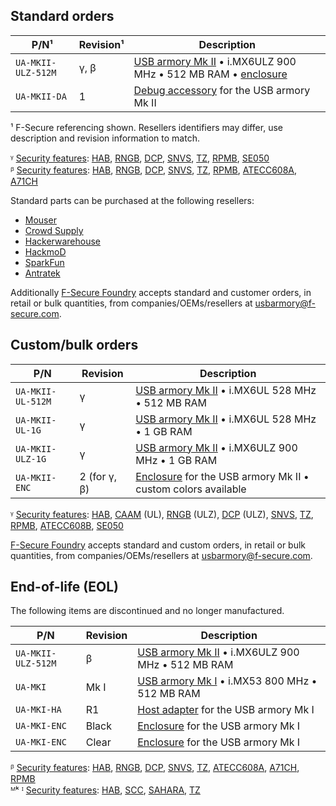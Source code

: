 Standard orders
---------------

| P/N¹               | Revision¹ | Description                                                                                                                                                                                                  |
|--------------------|-----------|--------------------------------------------------------------------------------------------------------------------------------------------------------------------------------------------------------------|
| `UA-MKII-ULZ-512M` | γ, β      | [USB armory Mk II](https://github.com/f-secure-foundry/usbarmory/wiki#usb-armory-mk-ii) • i.MX6ULZ 900 MHz • 512 MB RAM • [enclosure](https://github.com/f-secure-foundry/usbarmory/wiki/Enclosures-(Mk-II)) |
| `UA-MKII-DA`       | 1         | [Debug accessory](https://github.com/f-secure-foundry/usbarmory/tree/master/hardware/mark-two-debug-accessory) for the USB armory Mk II                                                                      |

¹ F-Secure referencing shown. Resellers identifiers may differ, use description and revision information to match.  

ᵞ [Security features](https://github.com/f-secure-foundry/usbarmory/wiki/Hardware-security-features-(Mk-II)): [HAB](https://github.com/f-secure-foundry/usbarmory/wiki/Hardware-security-features-(Mk-II)#high-assurance-boot-habv4), [RNGB](https://github.com/f-secure-foundry/usbarmory/wiki/Hardware-security-features-(Mk-II)#random-number-generator-rngb---imx6ulz), [DCP](https://github.com/f-secure-foundry/usbarmory/wiki/Hardware-security-features-(Mk-II)#data-co-processor-dcp---imx6ulz), [SNVS](https://github.com/f-secure-foundry/usbarmory/wiki/Hardware-security-features-(Mk-II)#secure-non-volatile-storage-snvs), [TZ](https://github.com/f-secure-foundry/usbarmory/wiki/Hardware-security-features-(Mk-II)#arm-trustzone), [RPMB](https://github.com/f-secure-foundry/usbarmory/wiki/Hardware-security-features-(Mk-II)#emmc-replay-protected-memory-blocks-rpmb), [SE050](https://github.com/f-secure-foundry/usbarmory/wiki/Hardware-security-features-(Mk-II)#external-secure-elements)  
ᵝ [Security features](https://github.com/f-secure-foundry/usbarmory/wiki/Hardware-security-features-(Mk-II)): [HAB](https://github.com/f-secure-foundry/usbarmory/wiki/Hardware-security-features-(Mk-II)#high-assurance-boot-habv4), [RNGB](https://github.com/f-secure-foundry/usbarmory/wiki/Hardware-security-features-(Mk-II)#random-number-generator-rngb---imx6ulz), [DCP](https://github.com/f-secure-foundry/usbarmory/wiki/Hardware-security-features-(Mk-II)#data-co-processor-dcp---imx6ulz), [SNVS](https://github.com/f-secure-foundry/usbarmory/wiki/Hardware-security-features-(Mk-II)#secure-non-volatile-storage-snvs), [TZ](https://github.com/f-secure-foundry/usbarmory/wiki/Hardware-security-features-(Mk-II)#arm-trustzone), [RPMB](https://github.com/f-secure-foundry/usbarmory/wiki/Hardware-security-features-(Mk-II)#emmc-replay-protected-memory-blocks-rpmb), [ATECC608A](https://github.com/f-secure-foundry/usbarmory/wiki/Hardware-security-features-(Mk-II)#external-secure-elements), [A71CH](https://github.com/f-secure-foundry/usbarmory/wiki/Hardware-security-features-(Mk-II)#external-secure-elements)


Standard parts can be purchased at the following resellers:
* [Mouser](https://eu.mouser.com/new/f-secure/crowd-supply-usb-armorymkii)
* [Crowd Supply](https://www.crowdsupply.com/f-secure/usb-armory-mk-ii)
* [Hackerwarehouse](https://hackerwarehouse.com/product/usb-armory-mkii)
* [HackmoD](http://www.hackmod.de/USB-Armory-Stick-Mark-2)
* [SparkFun](https://www.sparkfun.com/products/16367)
* [Antratek](https://www.antratek.com/usb-armory-mk-ii-w-enclosure)

Additionally [F-Secure Foundry](https://foundry.f-secure.com) accepts
standard and customer orders, in retail or bulk quantities, from companies/OEMs/resellers at usbarmory@f-secure.com.

Custom/bulk orders
------------------

| P/N                | Revision     | Description                                                                                                            |
|--------------------|--------------|------------------------------------------------------------------------------------------------------------------------|
| `UA-MKII-UL-512M`  | γ            | [USB armory Mk II](https://github.com/f-secure-foundry/usbarmory/wiki#usb-armory-mk-ii) • i.MX6UL 528 MHz • 512 MB RAM |
| `UA-MKII-UL-1G`    | γ            | [USB armory Mk II](https://github.com/f-secure-foundry/usbarmory/wiki#usb-armory-mk-ii) • i.MX6UL 528 MHz • 1 GB RAM   |
| `UA-MKII-ULZ-1G`   | γ            | [USB armory Mk II](https://github.com/f-secure-foundry/usbarmory/wiki#usb-armory-mk-ii) • i.MX6ULZ 900 MHz • 1 GB RAM  |
| `UA-MKII-ENC`      | 2 (for γ, β) | [Enclosure](https://github.com/f-secure-foundry/usbarmory/wiki/Enclosures-(Mk-II)) for the USB armory Mk II • custom colors available |

ᵞ [Security features](https://github.com/f-secure-foundry/usbarmory/wiki/Hardware-security-features-(Mk-II)): [HAB](https://github.com/f-secure-foundry/usbarmory/wiki/Hardware-security-features-(Mk-II)#high-assurance-boot-habv4), [CAAM](https://github.com/f-secure-foundry/usbarmory/wiki/Hardware-security-features-(Mk-II)#cryptographic-accelerator-and-assurance-module-caam---imx6ul) (UL), [RNGB](https://github.com/f-secure-foundry/usbarmory/wiki/Hardware-security-features-(Mk-II)#random-number-generator-rngb---imx6ulz) (ULZ), [DCP](https://github.com/f-secure-foundry/usbarmory/wiki/Hardware-security-features-(Mk-II)#data-co-processor-dcp---imx6ulz) (ULZ), [SNVS](https://github.com/f-secure-foundry/usbarmory/wiki/Hardware-security-features-(Mk-II)#secure-non-volatile-storage-snvs), [TZ](https://github.com/f-secure-foundry/usbarmory/wiki/Hardware-security-features-(Mk-II)#arm-trustzone), [RPMB](https://github.com/f-secure-foundry/usbarmory/wiki/Hardware-security-features-(Mk-II)#emmc-replay-protected-memory-blocks-rpmb), [ATECC608B](https://github.com/f-secure-foundry/usbarmory/wiki/Hardware-security-features-(Mk-II)#external-secure-elements), [SE050](https://github.com/f-secure-foundry/usbarmory/wiki/Hardware-security-features-(Mk-II)#external-secure-elements)  

[F-Secure Foundry](https://foundry.f-secure.com) accepts
standard and custom orders, in retail or bulk quantities, from companies/OEMs/resellers at usbarmory@f-secure.com.

End-of-life (EOL)
-----------------

The following items are discontinued and no longer manufactured.

| P/N                | Revision | Description                                                                                                             |
|--------------------|----------|-------------------------------------------------------------------------------------------------------------------------|
| `UA-MKII-ULZ-512M` | β        | [USB armory Mk II](https://github.com/f-secure-foundry/usbarmory/wiki#usb-armory-mk-ii) • i.MX6ULZ 900 MHz • 512 MB RAM |
| `UA-MKI`           | Mk I     | [USB armory Mk I](https://github.com/f-secure-foundry/usbarmory/wiki#usb-armory-mk-i) • i.MX53 800 MHz • 512 MB RAM     |
| `UA-MKI-HA`        | R1       | [Host adapter](https://github.com/f-secure-foundry/usbarmory/wiki/Host-adapter) for the USB armory Mk I                 |
| `UA-MKI-ENC`       | Black    | [Enclosure](https://github.com/f-secure-foundry/usbarmory/wiki/Enclosures-(Mk-I)) for the USB armory Mk I               |
| `UA-MKI-ENC`       | Clear    | [Enclosure](https://github.com/f-secure-foundry/usbarmory/wiki/Enclosures-(Mk-I)) for the USB armory Mk I               |

ᵝ [Security features](https://github.com/f-secure-foundry/usbarmory/wiki/Hardware-security-features-(Mk-II)): [HAB](https://github.com/f-secure-foundry/usbarmory/wiki/Hardware-security-features-(Mk-II)#high-assurance-boot-habv4), [RNGB](https://github.com/f-secure-foundry/usbarmory/wiki/Hardware-security-features-(Mk-II)#random-number-generator-rngb---imx6ulz), [DCP](https://github.com/f-secure-foundry/usbarmory/wiki/Hardware-security-features-(Mk-II)#data-co-processor-dcp---imx6ulz), [SNVS](https://github.com/f-secure-foundry/usbarmory/wiki/Hardware-security-features-(Mk-II)#secure-non-volatile-storage-snvs), [TZ](https://github.com/f-secure-foundry/usbarmory/wiki/Hardware-security-features-(Mk-II)#arm-trustzone), [ATECC608A](https://github.com/f-secure-foundry/usbarmory/wiki/Hardware-security-features-(Mk-II)#external-secure-elements), [A71CH](https://github.com/f-secure-foundry/usbarmory/wiki/Hardware-security-features-(Mk-II)#external-secure-elements), [RPMB](https://github.com/f-secure-foundry/usbarmory/wiki/Hardware-security-features-(Mk-II)#emmc-replay-protected-memory-blocks-rpmb)  
ᴹᵏ ᴵ [Security features](https://github.com/f-secure-foundry/usbarmory/wiki/Hardware-security-features-(Mk-I)): [HAB](https://github.com/f-secure-foundry/usbarmory/wiki/Hardware-security-features-(Mk-I)#high-assurance-boot-habv4), [SCC](https://github.com/f-secure-foundry/usbarmory/wiki/Hardware-security-features-(Mk-I)#security-controller-sccv2), [SAHARA](https://github.com/f-secure-foundry/usbarmory/wiki/Hardware-security-features-(Mk-I)#cryptographic-accelerator-saharav4-lite), [TZ](https://github.com/f-secure-foundry/usbarmory/wiki/Hardware-security-features-(Mk-I)#arm-trustzone)       
